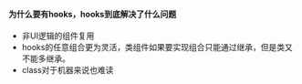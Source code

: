 #### 为什么要有hooks，hooks到底解决了什么问题

- 非UI逻辑的组件复用
- hooks的任意组合更为灵活，类组件如果要实现组合只能通过继承，但是类又不能多继承。
- class对于机器来说也难读